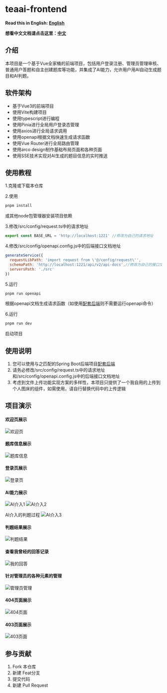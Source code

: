 # teaai-frontend

**Read this in English: [English](README_en.md)**

**想看中文文档请点击这里：[中文](README.md)**

## 介绍

本项目是一个基于Vue全家桶的前端项目，包括用户登录注册、管理员管理审核、普通用户答题和自主创建题库等功能，并集成了AI能力，允许用户用AI自动生成题目和AI判题。

## 软件架构

- 基于Vue3的前端项目
- 使用Vite构建项目
- 使用typescript进行编程
- 使用Pinia进行全局用户登录态管理
- 使用axios进行全局请求调用
- 使用openapi根据文档快速生成请求函数
- 使用Vue Router进行全局路由管理
- 使用arco design制作基础布局页面和各种页面
- 使用SSE技术实现对AI生成的题目信息的实时推送

## 使用教程

1.克隆或下载本仓库

2.使用

```bash
pnpm install
```

或其他node包管理器安装项目依赖

3.修改/src/config/request.ts中的请求地址

```typescript
export const BASE_URL = 'http://localhost:1221' //修改为自己的请求地址
```

4.修改/src/config/openapi.config.js中的后端接口文档地址

```javascript
generateService({
  requestLibPath: 'import request from \'@/config/request\'',
  schemaPath: 'http://localhost:1221/api/v2/api-docs',//修改为自己的接口文档地址
  serversPath: './src'
})

```

5.运行

```bash
pnpm run openapi
```

根据openapi文档生成请求函数（如使用[配套后端](https://gitee.com/colablack/teaai-backend)则不需要运行openapi命令）

6.运行

```bash
pnpm run dev
```

启动项目

## 使用说明

1. 您可以使用与之匹配的Spring Boot后端项目[配套后端](https://gitee.com/colablack/teaai-backend)
2. 请务必修改/src/config/request.ts中的请求地址和/src/config/openapi.config.js中的后端接口文档地址
3. 考虑到文件上传功能实现方案的多样性，本项目只提供了一个我自用的上传到个人图床的组件，如需使用，请自行替换代码中的上传逻辑

## 项目演示

#### 欢迎页展示

![欢迎页](https://2f7171c5.cloudflare-imgbed-bo7.pages.dev/file/1728111424592_主页.png)

#### 题库信息展示
![题库信息](https://2f7171c5.cloudflare-imgbed-bo7.pages.dev/file/1728111521003_题库卡片.png)
#### 登录页展示
![登录页](https://2f7171c5.cloudflare-imgbed-bo7.pages.dev/file/1727872447917_登录注册.png)

#### AI能力展示
![AI介入1](https://2f7171c5.cloudflare-imgbed-bo7.pages.dev/file/1728111591440_AI介入.png)
![AI介入2](https://2f7171c5.cloudflare-imgbed-bo7.pages.dev/file/1728111587380_AI介入2.png)

AI介入的判题过程
![AI介入3](https://2f7171c5.cloudflare-imgbed-bo7.pages.dev/file/1728111715706_判题AI介入.png)

#### 判题结果展示
![判题结果](https://2f7171c5.cloudflare-imgbed-bo7.pages.dev/file/1728112139242_判题结果页.png)

#### 查看我曾经的回答记录
![我的回答](https://2f7171c5.cloudflare-imgbed-bo7.pages.dev/file/1728112233519_我的回答.png)

#### 针对管理员的各种元素的管理
![管理员管理](https://2f7171c5.cloudflare-imgbed-bo7.pages.dev/file/1728112332923_用户题目题库答题记录管理.png)
#### 404页面展示

![404页面](https://2f7171c5.cloudflare-imgbed-bo7.pages.dev/file/1727872621533_404.png)

#### 403页面展示

![403页面](https://2f7171c5.cloudflare-imgbed-bo7.pages.dev/file/1727872628832_403.png)

## 参与贡献

1. Fork 本仓库
2. 新建 Feat分支
3. 提交代码
4. 新建 Pull Request
